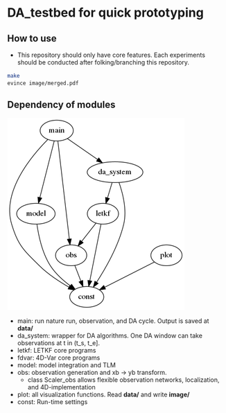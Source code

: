 # DA_testbed for quick prototyping

## How to use
* This repository should only have core features. Each experiments should be conducted after folking/branching this repository.

```bash
make
evince image/merged.pdf
```

## Dependency of modules
<img src="documentation/graph.png">

* main: run nature run, observation, and DA cycle. Output is saved at **data/**
* da_system: wrapper for DA algorithms. One DA window can take observations at t in (t_s, t_e].
* letkf: LETKF core programs
* fdvar: 4D-Var core programs
* model: model integration and TLM
* obs: observation generation and xb -> yb transform.
    * class Scaler_obs allows flexible observation networks, localization, and 4D-implementation
* plot: all visualization functions. Read **data/** and write **image/**
* const: Run-time settings

